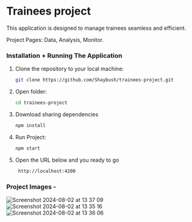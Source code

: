 # Trainees project

This application is designed to manage trainees seamless and efficient.

Project Pages: Data, Analysis, Monitor.

### Installation + Running The Application

1. Clone the repository to your local machine:
   ```sh
   git clone https://github.com/Shaybush/trainees-project.git
   
2. Open folder:
   ```sh
   cd trainees-project

3. Download sharing dependencies 
   ```sh
   npm install
   
4. Run Project:
   ```sh
   npm start
   
5. Open the URL below and you ready to go
    ```sh
     http://localhost:4200

  ### Project Images -
  ![Screenshot 2024-08-02 at 13 37 09](https://github.com/user-attachments/assets/3e678a92-f1ee-4082-b215-28d8a93dfe5c)
  ![Screenshot 2024-08-02 at 13 35 16](https://github.com/user-attachments/assets/072f3751-f0fe-4cc2-a3d6-4516aab1cedf)
  ![Screenshot 2024-08-02 at 13 36 06](https://github.com/user-attachments/assets/08be9fe3-4293-4ab4-b547-8ea9f1bab7cc)


